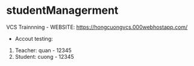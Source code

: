 # studentManagerment
VCS Trainnning - WEBSITE: https://hongcuongvcs.000webhostapp.com/
- Accout testing: 
1. Teacher: quan - 12345
2. Student: cuong - 12345
